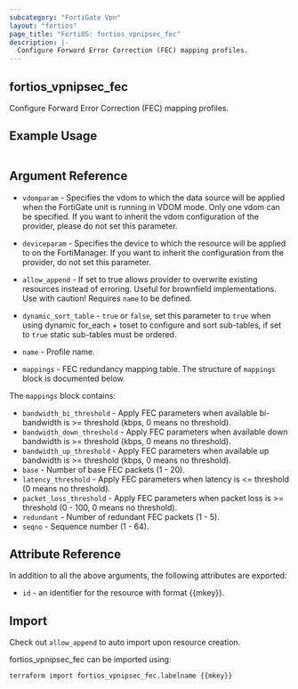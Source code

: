 ```yaml
---
subcategory: "FortiGate Vpn"
layout: "fortios"
page_title: "FortiOS: fortios_vpnipsec_fec"
description: |-
  Configure Forward Error Correction (FEC) mapping profiles.
---
```


## fortios_vpnipsec_fec
Configure Forward Error Correction (FEC) mapping profiles.

## Example Usage

```hcl

```

## Argument Reference
* `vdomparam` - Specifies the vdom to which the data source will be applied when the FortiGate unit is running in VDOM mode. Only one vdom can be specified. If you want to inherit the vdom configuration of the provider, please do not set this parameter.
* `deviceparam` - Specifies the device to which the resource will be applied to on the FortiManager. If you want to inherit the configuration from the provider, do not set this parameter.
* `allow_append` - If set to true allows provider to overwrite existing resources instead of erroring. Useful for brownfield implementations. Use with caution! Requires `name` to be defined.
* `dynamic_sort_table` - `true` or `false`, set this parameter to `true` when using dynamic for_each + toset to configure and sort sub-tables, if set to `true` static sub-tables must be ordered.

* `name` - Profile name.
* `mappings` - FEC redundancy mapping table. The structure of `mappings` block is documented below.

The `mappings` block contains:

* `bandwidth_bi_threshold` - Apply FEC parameters when available bi-bandwidth is >= threshold (kbps, 0 means no threshold).
* `bandwidth_down_threshold` - Apply FEC parameters when available down bandwidth is >= threshold (kbps, 0 means no threshold).
* `bandwidth_up_threshold` - Apply FEC parameters when available up bandwidth is >= threshold (kbps, 0 means no threshold).
* `base` - Number of base FEC packets (1 - 20).
* `latency_threshold` - Apply FEC parameters when latency is <= threshold (0 means no threshold).
* `packet_loss_threshold` - Apply FEC parameters when packet loss is >= threshold (0 - 100, 0 means no threshold).
* `redundant` - Number of redundant FEC packets (1 - 5).
* `seqno` - Sequence number (1 - 64).

## Attribute Reference

In addition to all the above arguments, the following attributes are exported:
* `id` - an identifier for the resource with format {{mkey}}.

## Import

Check out `allow_append` to auto import upon resource creation.

fortios_vpnipsec_fec can be imported using:
```sh
terraform import fortios_vpnipsec_fec.labelname {{mkey}}
```
